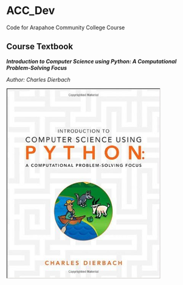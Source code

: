 # ACC_Dev
Code for Arapahoe Community College Course

## Course Textbook 
**_Introduction to Computer Science using Python: A Computational Problem-Solving Focus_** 

_Author: Charles Dierbach_

<img align="left" scale=".1" src="https://github.com/m-gaucher/ACC_Dev/blob/master/img/python_tbook.jpg">

